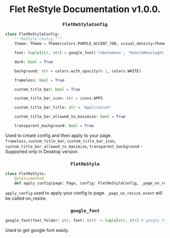 <h1 align="center">Flet ReStyle Documentation v1.0.0.</h1>
<h3 align="center"><code>FletReStyleConfig</code></h3>

```python
class FletReStyleConfig:
    """ReStyle Config."""
    theme: Theme = Theme(colors.PURPLE_ACCENT_700, visual_density=ThemeVisualDensity.ADAPTIVEPLATFORMDENSITY, font_family='RobotoMono[wght]')

    font: tuple[str, str] = google_font('robotomono', 'RobotoMono[wght]')

    dark: bool = True

    background: str = colors.with_opacity(0.1, colors.WHITE)

    frameless: bool = True

    custom_title_bar: bool = True

    custom_title_bar_icon: str = icons.APPS

    custom_title_bar_title: str = 'Application'

    custom_title_bar_allowed_to_maximize: bool = True

    transparent_background: bool = True
```
Used to create config and then apply to your page.<br>
`frameless`, `custom_title_bar`, `custom_title_bar_icon`, `custom_title_bar_allowed_to_maximize`, `transparent_background` - Supported only in Desktop version.<br>

<h3 align="center"><code>FletReStyle</code></h3>

```python
class FletReStyle:
    @staticmethod
    def apply_config(page: Page, config: FletReStyleConfig, _page_on_resize_event: Callable=None) -> None
```
`apply_config` used to apply your config to page. `_page_on_resize_event` will be called on_resize.

<h3 align="center"><code>google_font</code></h3>

```python
google_font(font_folder: str, font: str) -> tuple[str, str] # google_font('robotomono', 'RobotoMono[wght]') => https://github.com/google/fonts/raw/main/apache/robotomono/RobotoMono[wght].ttf
```
Used to get google font easily.
